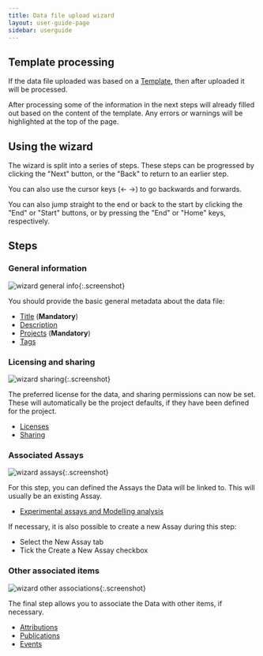 ```yaml
---
title: Data file upload wizard
layout: user-guide-page
sidebar: userguide
---
```



## Template processing

If the data file uploaded was based on a [Template](templates/master-v1.html), then after uploaded it will be processed.

After processing some of the information in the next steps will already filled out based on the content of the template. Any errors or warnings will
be highlighted at the top of the page.

## Using the wizard

The wizard is split into a series of steps. These steps can be progressed by clicking the "Next" button, or the "Back" to return to an earlier step.

You can also use the cursor keys (&larr; &rarr;) to go backwards and forwards.

You can also jump straight to the end or back to the start by clicking the "End" or "Start" buttons, or by pressing the "End" or "Home" keys, respectively.


## Steps

### General information

![wizard general info](/images/user-guide/data-wizard-step1.png){:.screenshot}

You should provide the basic general metadata about the data file:

* [Title](general-attributes.html#title) (**Mandatory**)
* [Description](general-attributes.html#description)
* [Projects](general-attributes.html#projects) (**Mandatory**)
* [Tags](general-attributes.html#tags)

### Licensing and sharing

![wizard sharing](/images/user-guide/data-wizard-step2.png){:.screenshot}

The preferred license for the data, and sharing permissions can now be set. These will automatically be the project defaults, if they have been defined for the project.

* [Licenses](licenses.html)
* [Sharing](general-attributes.html#sharing)

### Associated Assays

![wizard assays](/images/user-guide/data-wizard-step3.png){:.screenshot}

For this step, you can defined the Assays the Data will be linked to. This will usually be an existing Assay.

* [Experimental assays and Modelling analysis](general-attributes.html#experimental-assays-and-modelling-analysis)

If necessary, it is also possible to create a new Assay during this step:
    
  * Select the New Assay tab
  * Tick the Create a New Assay checkbox
  
### Other associated items

![wizard other associations](/images/user-guide/data-wizard-step4.png){:.screenshot}

The final step allows you to associate the Data with other items, if necessary.

* [Attributions](general-attributes.html#attributions)
* [Publications](general-attributes.html#publications)
* [Events](general-attributes.html#events)
  
  

